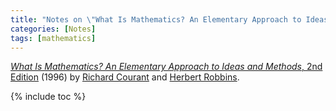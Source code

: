 ```yaml
---
title: "Notes on \"What Is Mathematics? An Elementary Approach to Ideas and Methods, 2nd Edition\""
categories: [Notes]
tags: [mathematics]
---
```


[*What Is Mathematics? An Elementary Approach to Ideas and Methods*, 2nd Edition](https://www.amazon.com/dp/0195105192) (1996) by [Richard Courant](https://en.wikipedia.org/wiki/Richard_Courant) and [Herbert Robbins](https://en.wikipedia.org/wiki/Herbert_Robbins).

{% include toc %}